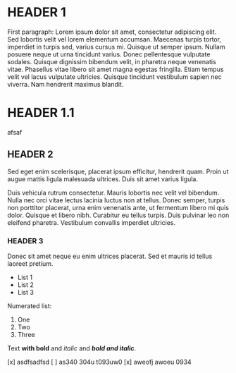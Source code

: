 # HEADER 1

First paragraph: Lorem ipsum dolor sit amet, consectetur adipiscing elit. Sed lobortis velit vel lorem elementum accumsan. Maecenas turpis tortor, imperdiet in turpis sed, varius cursus mi. Quisque ut semper ipsum. Nullam posuere neque ut urna tincidunt varius. Donec pellentesque vulputate sodales. Quisque dignissim bibendum velit, in pharetra neque venenatis vitae. Phasellus vitae libero sit amet magna egestas fringilla. Etiam tempus velit vel lacus vulputate ultricies. Quisque tincidunt vestibulum sapien nec viverra. Nam hendrerit maximus blandit.

# HEADER 1.1

afsaf

## HEADER 2

Sed eget enim scelerisque, placerat ipsum efficitur, hendrerit quam. Proin ut augue mattis ligula malesuada ultrices. Duis sit amet varius ligula.

Duis vehicula rutrum consectetur.
Mauris lobortis nec velit vel bibendum. Nulla nec orci vitae lectus lacinia luctus non at tellus. Donec semper, turpis non porttitor placerat, urna enim venenatis ante, ut fermentum libero mi quis dolor. Quisque et libero nibh. Curabitur eu tellus turpis. Duis pulvinar leo non eleifend pharetra. Vestibulum convallis imperdiet ultricies.

### HEADER 3

Donec sit amet neque eu enim ultrices placerat. Sed et mauris id tellus laoreet pretium.

- List 1
- List 2
- List 3

Numerated list:

1. One
2. Two
1. Three

Text **with bold** and *italic* and ***bold and italic***.

[x] asdfsadfsd
[ ] as340 304u t093uw0
[x] aweofj awoeu 0934
